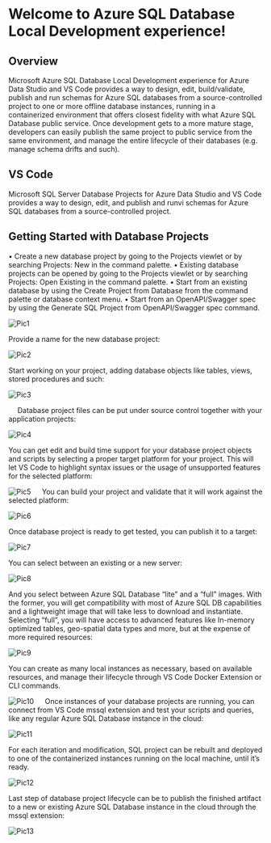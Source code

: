 # Welcome to Azure SQL Database Local Development experience!

## Overview
Microsoft Azure SQL Database Local Development experience for Azure Data Studio and VS Code provides a way to design, edit, build/validate, publish and run schemas for Azure SQL databases from a source-controlled project to one or more offline database instances, running in a containerized environment that offers closest fidelity with what Azure SQL Database public service. Once development gets to a more mature stage, developers can easily publish the same project to public service from the same environment, and manage the entire lifecycle of their databases (e.g. manage schema drifts and such).

## VS Code
Microsoft SQL Server Database Projects for Azure Data Studio and VS Code provides a way to design, edit, and publish and runvi schemas for Azure SQL databases from a source-controlled project.

## Getting Started with Database Projects
•	Create a new database project by going to the Projects viewlet or by searching Projects: New in the command palette.
•	Existing database projects can be opened by going to the Projects viewlet or by searching Projects: Open Existing in the command palette.
•	Start from an existing database by using the Create Project from Database from the command palette or database context menu.
•	Start from an OpenAPI/Swagger spec by using the Generate SQL Project from OpenAPI/Swagger spec command.

![Pic1](./assets/pic1.jpg)

Provide a name for the new database project:
 
![Pic2](./assets/pic2.jpg)

Start working on your project, adding database objects like tables, views, stored procedures and such:
 
![Pic3](./assets/pic3.jpg)

 
Database project files can be put under source control together with your application projects:

![Pic4](./assets/pic4.jpg)

You can get edit and build time support for your database project objects and scripts by selecting a proper target platform for your project. This will let VS Code to highlight syntax issues or the usage of unsupported features for the selected platform:
 
![Pic5](./assets/pic5.jpg)
 
You can build your project and validate that it will work against the selected platform:

![Pic6](./assets/pic6.jpg)

Once database project is ready to get tested, you can publish it to a target:

![Pic7](./assets/pic7.jpg)

You can select between an existing or a new server:

![Pic8](./assets/pic8.jpg)

And you select between Azure SQL Database “lite” and a “full” images. With the former, you will get compatibility with most of Azure SQL DB capabilities and a lightweight image that will take less to download and instantiate. Selecting “full”, you will have access to advanced features like In-memory optimized tables, geo-spatial data types and more, but at the expense of more required resources:

![Pic9](./assets/pic9.jpg)

You can create as many local instances as necessary, based on available resources, and manage their lifecycle through VS Code Docker Extension or CLI commands.

![Pic10](./assets/pic10.jpg)
 
Once instances of your database projects are running, you can connect from VS Code mssql extension and test your scripts and queries, like any regular Azure SQL Database instance in the cloud:
 
![Pic11](./assets/pic11.jpg)
 
For each iteration and modification, SQL project can be rebuilt and deployed to one of the containerized instances running on the local machine, until it’s ready.
 
 ![Pic12](./assets/pic12.jpg)

Last step of database project lifecycle can be to publish the finished artifact to a new or existing Azure SQL Database instance in the cloud through the mssql extension:
 
![Pic13](./assets/pic13.jpg)